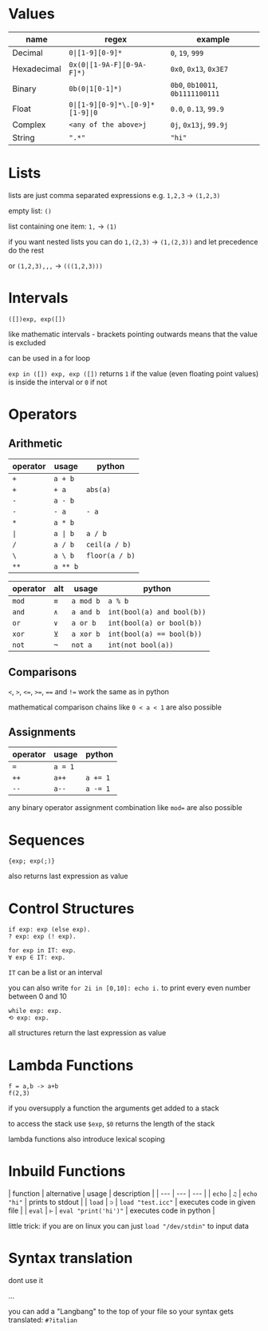 # Values
| name | regex | example |
| --- | --- | --- |
| Decimal | `0\|[1-9][0-9]*` | `0`, `19`, `999` |
| Hexadecimal | `0x(0\|[1-9A-F][0-9A-F]*)` | `0x0`, `0x13`, `0x3E7` |
| Binary | `0b(0\|1[0-1]*)` | `0b0`, `0b10011`, `0b1111100111` |
| Float | `0\|[1-9][0-9]*\.[0-9]*[1-9]\|0` | `0.0`, `0.13`, `99.9` |
| Complex | `<any of the above>j` | `0j`, `0x13j`, `99.9j` |
| String | `".*"` | `"hi"` |
# Lists
lists are just comma separated expressions e.g. `1,2,3` -> `(1,2,3)`

empty list: `()`

list containing one item: `1,` -> `(1)`

if you want nested lists you can do `1,(2,3)` -> `(1,(2,3))` and let precedence do the rest

or `(1,2,3),,,` -> `(((1,2,3)))`
# Intervals
```
([])exp, exp([])
```
like mathematic intervals - brackets pointing outwards means that the value is excluded

can be used in a for loop

`exp in ([]) exp, exp ([])` returns `1` if the value (even floating point values) is inside the interval or `0` if not
# Operators
## Arithmetic
| operator | usage | python |
| --- | --- | --- |
| `+` | `a + b` |  |
| `+` | `+ a` | `abs(a)` |
| `-` | `a - b` |  |
| `-` | `- a` | `- a` |
| `*` | `a * b` |  |
| `\|` | `a \| b` | `a / b` |
| `/` | `a / b` | `ceil(a / b)` |
| `\` | `a \ b` | `floor(a / b)` |
| `**` | `a ** b` | |

| operator | alt | usage | python |
| --- | --- | --- | --- |
| `mod` | `≡` | `a mod b` | `a % b` |
| `and` | `∧` | `a and b` | `int(bool(a) and bool(b))` |
| `or`  | `∨` | `a or b` | `int(bool(a) or bool(b))` |
| `xor` | `⊻` | `a xor b` | `int(bool(a) == bool(b))` |
| `not` | `¬` | `not a` | `int(not bool(a))` |
## Comparisons
`<`, `>`, `<=`, `>=`, `==` and `!=` work the same as in python

mathematical comparison chains like `0 < a < 1` are also possible
## Assignments
| operator | usage | python |
| --- | --- | --- |
| `=` | `a = 1` | |
| `++` | `a++` | `a += 1` |
| `--` | `a--` | `a -= 1` |

any binary operator assignment combination like `mod=` are also possible
# Sequences
```
{exp; exp(;)}
```

also returns last expression as value
# Control Structures
```
if exp: exp (else exp).
? exp: exp (! exp).
```
```
for exp in IT: exp.
∀ exp ∈ IT: exp.
```
`IT` can be a list or an interval

you can also write `for 2i in [0,10]: echo i.` to print every even number between 0 and 10
```
while exp: exp.
⟲ exp: exp.
```
all structures return the last expression as value
# Lambda Functions
```
f = a,b -> a+b
f(2,3)
```
if you oversupply a function the arguments get added to a stack

to access the stack use `$exp`, `$0` returns the length of the stack

lambda functions also introduce lexical scoping
# Inbuild Functions
| function | alternative | usage | description |
| --- | --- | --- |
| `echo` | `♫` | `echo "hi"` | prints to stdout |
| `load` | `⊃` | `load "test.icc"` | executes code in given file |
| `eval` | `⊢` | `eval "print('hi')"` | executes code in python |

little trick: if you are on linux you can just `load "/dev/stdin"` to input data
# Syntax translation
dont use it

...

you can add a "Langbang" to the top of your file so your syntax gets translated: `#?italian`
